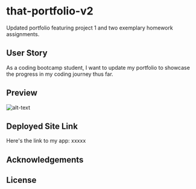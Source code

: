 # that-portfolio-v2
Updated portfolio featuring project 1 and two exemplary homework assignments.
## User Story
As a coding bootcamp student, I want to update my portfolio to showcase the progress in my coding journey thus far. 



## Preview
![alt-text](xxxxxx.GIF)

## Deployed Site Link
Here's the link to my app: xxxxx

## Acknowledgements

## License
 

 
